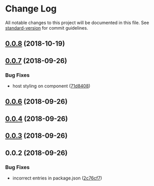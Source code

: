 # Change Log

All notable changes to this project will be documented in this file. See [standard-version](https://github.com/conventional-changelog/standard-version) for commit guidelines.

<a name="0.0.8"></a>
## [0.0.8](https://github.com/Jyve-App/ion-calendar/compare/v0.0.7...v0.0.8) (2018-10-19)



<a name="0.0.7"></a>
## [0.0.7](https://github.com/Jyve-App/ion-calendar/compare/v0.0.6...v0.0.7) (2018-09-26)


### Bug Fixes

* host styling on component ([71d8408](https://github.com/Jyve-App/ion-calendar/commit/71d8408))



<a name="0.0.6"></a>
## [0.0.6](https://github.com/Jyve-App/ion-calendar/compare/v0.0.4...v0.0.6) (2018-09-26)



<a name="0.0.4"></a>
## [0.0.4](https://github.com/Jyve-App/ion-calendar/compare/v0.0.3...v0.0.4) (2018-09-26)



<a name="0.0.3"></a>
## [0.0.3](https://github.com/Jyve-App/ion-calendar/compare/v0.0.2...v0.0.3) (2018-09-26)



<a name="0.0.2"></a>
## 0.0.2 (2018-09-26)


### Bug Fixes

* incorrect entries in package.json ([2c76cf7](https://github.com/Jyve-App/ion-calendar/commit/2c76cf7))
